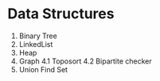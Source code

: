 Data Structures
=============

1. Binary Tree
2. LinkedList
3. Heap
4. Graph
4.1 Toposort
4.2 Bipartite checker
5. Union Find Set

